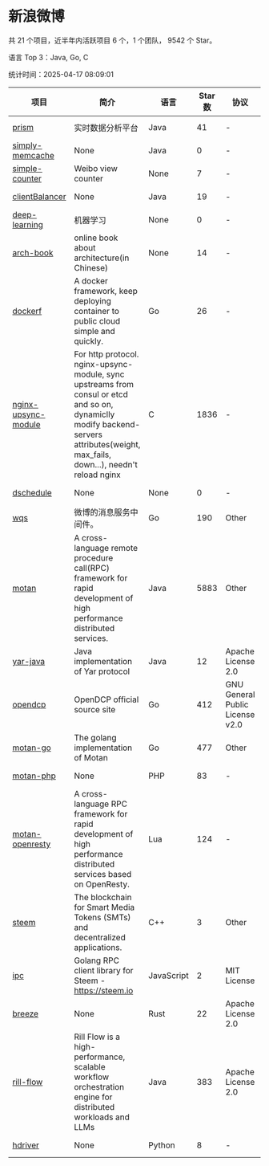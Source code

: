 # 新浪微博

共 21 个项目，近半年内活跃项目 6 个，1 个团队， 9542 个 Star。

语言 Top 3：Java, Go, C

统计时间：2025-04-17 08:09:01

| 项目 | 简介 | 语言 | Star 数 | 协议 | 创建时间 | 最后更新时间 | 最后提交时间 |
| --- | --- | --- | --- | --- | --- | --- | --- |
| [prism](https://github.com/weibocom/prism) | 实时数据分析平台 | Java | 41 | - | 2013-03-21 | 2025-02-07 | 2013-06-26 |
| [simply-memcache](https://github.com/weibocom/simply-memcache) | None | Java | 0 | - | 2013-03-21 | 2018-05-08 | 2013-08-19 |
| [simple-counter](https://github.com/weibocom/simple-counter) | Weibo view counter | None | 7 | - | 2013-03-22 | 2020-05-11 | 2013-03-22 |
| [clientBalancer](https://github.com/weibocom/clientBalancer) | None | Java | 19 | - | 2013-03-22 | 2025-04-07 | 2013-03-22 |
| [deep-learning](https://github.com/weibocom/deep-learning) | 机器学习 | None | 0 | - | 2013-09-17 | 2013-09-17 | 2013-09-17 |
| [arch-book](https://github.com/weibocom/arch-book) | online book about architecture(in Chinese) | None | 14 | - | 2014-07-08 | 2018-08-28 | 2014-07-18 |
| [dockerf](https://github.com/weibocom/dockerf) | A docker framework, keep deploying container to public cloud simple and quickly. | Go | 26 | - | 2015-06-11 | 2025-02-07 | 2022-01-14 |
| [nginx-upsync-module](https://github.com/weibocom/nginx-upsync-module) | For http protocol. nginx-upsync-module, sync upstreams from consul or etcd and so on, dynamiclly modify backend-servers attributes(weight, max_fails, down...), needn't reload nginx | C | 1836 | - | 2015-09-17 | 2025-03-25 | 2023-04-07 |
| [dschedule](https://github.com/weibocom/dschedule) | None | None | 0 | - | 2016-02-19 | 2018-02-23 | 2016-03-23 |
| [wqs](https://github.com/weibocom/wqs) | 微博的消息服务中间件。 | Go | 190 | Other | 2016-04-19 | 2025-01-17 | 2017-10-10 |
| [motan](https://github.com/weibocom/motan) | A cross-language remote procedure call(RPC) framework for rapid development of high performance distributed services. | Java | 5883 | Other | 2016-04-20 | 2025-04-11 | 2025-03-31 |
| [yar-java](https://github.com/weibocom/yar-java) | Java implementation of Yar protocol | Java | 12 | Apache License 2.0 | 2016-06-23 | 2024-05-07 | 2022-11-15 |
| [opendcp](https://github.com/weibocom/opendcp) | OpenDCP official source site | Go | 412 | GNU General Public License v2.0 | 2016-12-01 | 2025-04-01 | 2022-07-05 |
| [motan-go](https://github.com/weibocom/motan-go) | The golang implementation of Motan | Go | 477 | Other | 2017-10-30 | 2025-03-27 | 2025-04-15 |
| [motan-php](https://github.com/weibocom/motan-php) | None | PHP | 83 | - | 2017-10-30 | 2024-11-01 | 2024-11-01 |
| [motan-openresty](https://github.com/weibocom/motan-openresty) | A cross-language RPC framework for rapid development of high performance distributed services based on OpenResty. | Lua | 124 | - | 2017-10-30 | 2025-01-10 | 2025-01-10 |
| [steem](https://github.com/weibocom/steem) | The blockchain for Smart Media Tokens (SMTs) and decentralized applications. | C++ | 3 | Other | 2018-03-06 | 2018-07-06 | 2018-07-03 |
| [ipc](https://github.com/weibocom/ipc) | Golang RPC client library for Steem - https://steem.io | JavaScript | 2 | MIT License | 2018-04-10 | 2019-04-09 | 2018-06-12 |
| [breeze](https://github.com/weibocom/breeze) | None | Rust | 22 | Apache License 2.0 | 2021-06-11 | 2025-02-28 | 2025-02-26 |
| [rill-flow](https://github.com/weibocom/rill-flow) |  Rill Flow is a high-performance, scalable workflow orchestration engine for distributed workloads and LLMs | Java | 383 | Apache License 2.0 | 2023-11-03 | 2025-04-16 | 2025-02-25 |
| [hdriver](https://github.com/weibocom/hdriver) | None | Python | 8 | - | 2024-01-24 | 2025-03-31 | 2024-01-24 |
